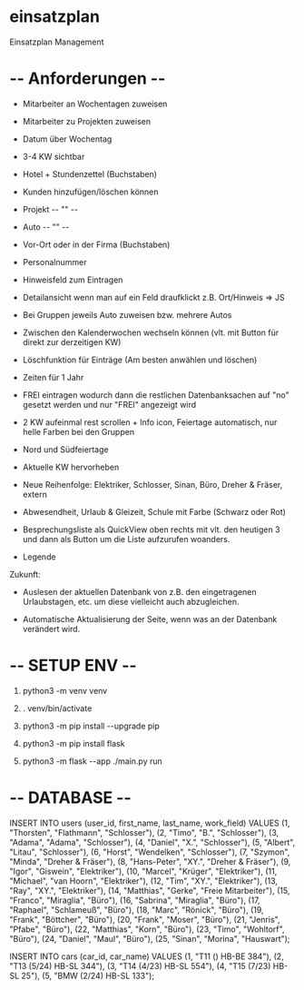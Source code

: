 # einsatzplan
Einsatzplan Management


# -- Anforderungen -- #

- Mitarbeiter an Wochentagen zuweisen
- Mitarbeiter zu Projekten zuweisen
- Datum über Wochentag
- 3-4 KW sichtbar
- Hotel + Stundenzettel (Buchstaben)
- Kunden hinzufügen/löschen können
- Projekt -- "" --
- Auto -- "" --
- Vor-Ort oder in der Firma (Buchstaben)
- Personalnummer
- Hinweisfeld zum Eintragen
- Detailansicht wenn man auf ein Feld draufklickt z.B. Ort/Hinweis
	=> JS
- Bei Gruppen jeweils Auto zuweisen bzw. mehrere Autos

- Zwischen den Kalenderwochen wechseln können (vlt. mit Button für direkt zur derzeitigen KW)

- Löschfunktion für Einträge (Am besten anwählen und löschen)

- Zeiten für 1 Jahr

- FREI eintragen wodurch dann die restlichen Datenbanksachen auf "no" gesetzt werden und nur "FREI" angezeigt wird

- 2 KW aufeinmal rest scrollen + Info icon, Feiertage automatisch, nur helle Farben bei den Gruppen

- Nord und Südfeiertage

- Aktuelle KW hervorheben

- Neue Reihenfolge: Elektriker, Schlosser, Sinan, Büro, Dreher & Fräser, extern

- Abwesendheit, Urlaub & Gleizeit, Schule mit Farbe (Schwarz oder Rot)

- Besprechungsliste als QuickView oben rechts mit vlt. den heutigen 3 und dann als Button um die Liste aufzurufen woanders.

- Legende


Zukunft:
- Auslesen der aktuellen Datenbank von z.B. den eingetragenen Urlaubstagen, etc. um diese vielleicht auch abzugleichen.

- Automatische Aktualisierung der Seite, wenn was an der Datenbank verändert wird.


# -- SETUP ENV -- #

1. python3 -m venv venv

2. . venv/bin/activate

3. python3 -m pip install --upgrade pip

4. python3 -m pip install flask

5. python3 -m flask --app ./main.py run



# -- DATABASE -- #
INSERT INTO users (user_id, first_name, last_name, work_field) VALUES (1, "Thorsten", "Flathmann", "Schlosser"), (2, "Timo", "B.", "Schlosser"), (3, "Adama", "Adama", "Schlosser"), (4, "Daniel", "X.", "Schlosser"), (5, "Albert", "Litau", "Schlosser"), (6, "Horst", "Wendelken", "Schlosser"), (7, "Szymon", "Minda", "Dreher & Fräser"), (8, "Hans-Peter", "XY.", "Dreher & Fräser"), (9, "Igor", "Giswein", "Elektriker"), (10, "Marcel", "Krüger", "Elektriker"), (11, "Michael", "van Hoorn", "Elektriker"), (12, "Tim", "XY.", "Elektriker"), (13, "Ray", "XY.", "Elektriker"), (14, "Matthias", "Gerke", "Freie Mitarbeiter"), (15, "Franco", "Miraglia", "Büro"), (16, "Sabrina", "Miraglia", "Büro"), (17, "Raphael", "Schlameuß", "Büro"), (18, "Marc", "Rönick", "Büro"), (19, "Frank", "Böttcher", "Büro"), (20, "Frank", "Moser", "Büro"), (21, "Jenris", "Pfabe", "Büro"), (22, "Matthias", "Korn", "Büro"), (23, "Timo", "Wohltorf", "Büro"), (24, "Daniel", "Maul", "Büro"), (25, "Sinan", "Morina", "Hauswart");

INSERT INTO cars (car_id, car_name) VALUES (1, "T11 () HB-BE 384"), (2, "T13 (5/24) HB-SL 344"), (3, "T14 (4/23) HB-SL 554"), (4, "T15 (7/23) HB-SL 25"), (5, "BMW (2/24) HB-SL 133");

